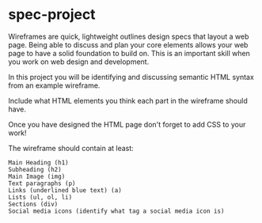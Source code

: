 # spec-project

Wireframes are quick, lightweight outlines design specs that layout a web page. Being able to discuss and plan your core elements allows your web page to have a solid foundation to build on. This is an important skill when you work on web design and development.

In this project you will be identifying and discussing semantic HTML syntax from an example wireframe.

Include what HTML elements you think each part in the wireframe should have.

Once you have designed the HTML page don't forget to add CSS to your work!

The wireframe should contain at least:

    Main Heading (h1)
    Subheading (h2)
    Main Image (img)
    Text paragraphs (p)
    Links (underlined blue text) (a)
    Lists (ul, ol, li)
    Sections (div)
    Social media icons (identify what tag a social media icon is)

